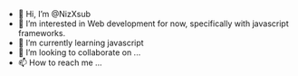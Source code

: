 - 👋 Hi, I’m @NizXsub
- 👀 I’m interested in Web development for now, specifically with javascript frameworks.
- 🌱 I’m currently learning javascript
- 💞️ I’m looking to collaborate on ...
- 📫 How to reach me ...

<!---
NizXsub/NizXsub is a ✨ special ✨ repository because its `README.md` (this file) appears on your GitHub profile.
You can click the Preview link to take a look at your changes.
--->
